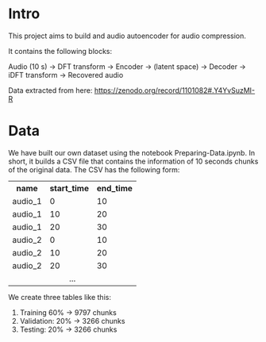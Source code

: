 # Intro

This project aims to build and audio autoencoder for audio compression.

It contains the following blocks:

Audio (10 s) -> DFT transform -> Encoder -> (latent space) -> Decoder -> iDFT transform -> Recovered audio

Data extracted from here:
https://zenodo.org/record/1101082#.Y4YvSuzMI-R

# Data

We have built our own dataset using the notebook <a src="./Preparing-Data.ipynb">Preparing-Data.ipynb</a>. In short, it builds a CSV file that contains the information of 10 seconds chunks of the original data. The CSV has the following form:
<div style="width:100%">
  <table style="margin:auto">
    <tr>
      <th>name</th>
      <th>start_time</th>
      <th>end_time</th>
    </tr>
    <tr>
      <td>audio_1</td>
      <td>0</td>
      <td>10</td>
    </tr>
    <tr>
      <td>audio_1</td>
      <td>10</td>
      <td>20</td>
    </tr>
    <tr>
      <td>audio_1</td>
      <td>20</td>
      <td>30</td>
    </tr>
    <tr>
      <td>audio_2</td>
      <td>0</td>
      <td>10</td>
    </tr>
    <tr>
      <td>audio_2</td>
      <td>10</td>
      <td>20</td>
    </tr>
    <tr>
      <td>audio_2</td>
      <td>20</td>
      <td>30</td>
    </tr>
    <tr>
      <td colspan="3" style="text-align:center">...</td>
    </tr>
  </table>
</div>

We create three tables like this:
1. Training 60% $\rightarrow$ 9797 chunks
2. Validation: 20% $\rightarrow$ 3266 chunks
3. Testing: 20% $\rightarrow$ 3266 chunks
